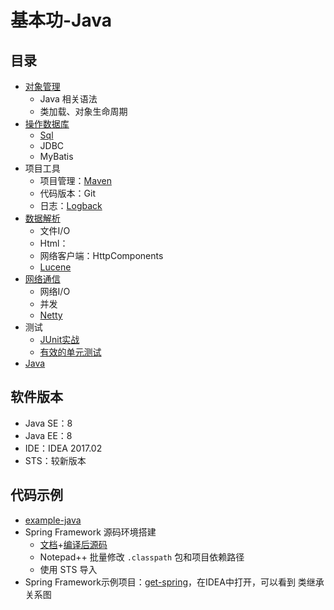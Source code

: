 #   基本功-Java

##  目录
-   [对象管理](object.md)
    -   Java 相关语法
    -   类加载、对象生命周期
-   [操作数据库](database.md)
    -   [Sql](sql/README.md)
    -   JDBC
    -   MyBatis
-   项目工具
    -   项目管理：[Maven](maven/README.md)
    -   代码版本：Git
    -   日志：[Logback](logback/README.md)
-   [数据解析](processing.md)
    -   文件I/O
    -   Html：
    -   网络客户端：HttpComponents
    -   [Lucene](lucene/README.md)
-   [网络通信](network.md)
    -   网络I/O
    -   并发
    -   [Netty](netty/README.md)
-   测试
    -   [JUnit实战](test/junitB0814/README.md)
    -   [有效的单元测试](test/junitA0814/README.md)
-   [Java](../java/README.md)


##  软件版本
-   Java SE：8
-   Java EE：8
-   IDE：IDEA 2017.02
-   STS：较新版本

##  代码示例
-   [example-java](https://github.com/kaoshanji/example/tree/master/example-java)
-   Spring Framework 源码环境搭建
    -   [文档](http://plq6gjb8l.bkt.clouddn.com/spring-framework-3.2.18.RELEASE-docs.zip)+[编译后源码](http://plq6gjb8l.bkt.clouddn.com/spring-projects-3.2.19-sourcecode-build.zip)
    -   Notepad++ 批量修改 `.classpath` 包和项目依赖路径
    -   使用 STS 导入
-   Spring Framework示例项目：[get-spring](https://github.com/kaoshanji/example/tree/master/example-java/get-spring)，在IDEA中打开，可以看到 类继承关系图



